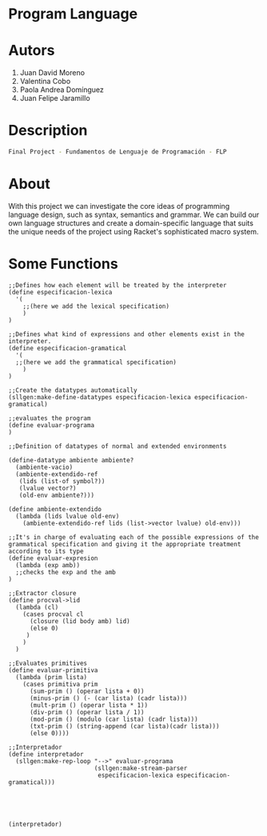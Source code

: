 # Program Language

# Autors
<div>
  <ol>
      <li>
        Juan David Moreno
    </li>
    <li>
      Valentina Cobo
    </li>
    <li>
      Paola Andrea Domínguez
    </li>
    <li>
      Juan Felipe Jaramillo
    </li>
  </ol>
</div>

# Description 
```bash
Final Project - Fundamentos de Lenguaje de Programación - FLP
```

# About
With this project we can investigate the core ideas of programming language design, such as syntax, semantics and grammar. We can build our own language structures and create a domain-specific language that suits the unique needs of the project using Racket's sophisticated macro system.

# Some Functions
```racket
;;Defines how each element will be treated by the interpreter
(define especificacion-lexica
  '(
    ;;(here we add the lexical specification)
    )
)

;;Defines what kind of expressions and other elements exist in the interpreter.
(define especificacion-gramatical
  '(
  ;;(here we add the grammatical specification)
    )
)

;;Create the datatypes automatically
(sllgen:make-define-datatypes especificacion-lexica especificacion-gramatical)

;;evaluates the program
(define evaluar-programa
)

;;Definition of datatypes of normal and extended environments

(define-datatype ambiente ambiente?
  (ambiente-vacio)
  (ambiente-extendido-ref
   (lids (list-of symbol?))
   (lvalue vector?)
   (old-env ambiente?)))

(define ambiente-extendido
  (lambda (lids lvalue old-env)
    (ambiente-extendido-ref lids (list->vector lvalue) old-env)))

;;It's in charge of evaluating each of the possible expressions of the grammatical specification and giving it the appropriate treatment according to its type
(define evaluar-expresion
  (lambda (exp amb))
  ;;checks the exp and the amb
)

;;Extractor closure
(define procval->lid
  (lambda (cl)
    (cases procval cl
      (closure (lid body amb) lid)
      (else 0)
     )
    )
  )

;;Evaluates primitives
(define evaluar-primitiva
  (lambda (prim lista)
    (cases primitiva prim
      (sum-prim () (operar lista + 0))
      (minus-prim () (- (car lista) (cadr lista)))
      (mult-prim () (operar lista * 1))
      (div-prim () (operar lista / 1))
      (mod-prim () (modulo (car lista) (cadr lista)))
      (txt-prim () (string-append (car lista)(cadr lista)))
      (else 0))))

;;Interpretador
(define interpretador
  (sllgen:make-rep-loop "-->" evaluar-programa
                        (sllgen:make-stream-parser
                         especificacion-lexica especificacion-gramatical)))
 
 
 
 
 
(interpretador)
```



